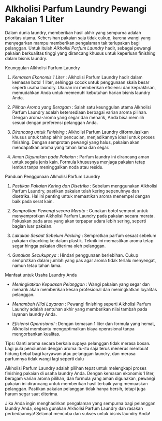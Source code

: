 # Alkholisi Parfum Laundry Pewangi  Pakaian 1 Liter

Dalam dunia laundry, memberikan hasil akhir yang sempurna adalah prioritas utama. Kebersihan pakaian saja tidak cukup, karena wangi yang menyegarkan mampu memberikan pengalaman tak terlupakan bagi pelanggan. Untuk itulah *Alkholisi Parfum Laundry* hadir, sebagai pewangi pakaian berkualitas tinggi yang dirancang khusus untuk keperluan finishing dalam bisnis laundry.

Keunggulan Alkholisi Parfum Laundry

1. *Kemasan Ekonomis 1 Liter* :
Alkholisi Parfum Laundry hadir dalam kemasan botol 1 liter, sehingga cocok untuk penggunaan skala besar seperti usaha laundry. Ukuran ini memberikan efisiensi dan kepraktisan, memudahkan Anda untuk memenuhi kebutuhan harian bisnis laundry Anda.

2. *Pilihan Aroma yang Beragam* :
Salah satu keunggulan utama Alkholisi Parfum Laundry adalah ketersediaan berbagai varian aroma pilihan. Dengan aroma-aroma yang segar dan menarik, Anda bisa memilih sesuai dengan preferensi pelanggan Anda.

3. *Dirancang untuk Finishing* :
Alkholisi Parfum Laundry diformulasikan khusus untuk tahap akhir pencucian, menjadikannya ideal untuk proses finishing. Dengan semprotan pewangi yang halus, pakaian akan mendapatkan aroma yang tahan lama dan segar.

4. *Aman Digunakan pada Pakaian* :
Parfum laundry ini dirancang aman untuk segala jenis kain. Formula khususnya menjaga pakaian tetap lembut tanpa meninggalkan noda atau residu.

Panduan Penggunaan Alkholisi Parfum Laundry

1. *Pastikan Pakaian Kering dan Disetrika* :
Sebelum menggunakan Alkholisi Parfum Laundry, pastikan pakaian telah kering sepenuhnya dan disetrika. Hal ini penting untuk memastikan aroma menempel dengan baik pada serat kain.

2. *Semprotkan Pewangi secara Merata* :
Gunakan botol semprot untuk menyemprotkan Alkholisi Parfum Laundry pada pakaian secara merata. Fokuskan pada area yang akan terpapar udara lebih sering, seperti bagian luar pakaian.

3. *Lakukan Sesaat Sebelum Packing* :
Semprotkan parfum sesaat sebelum pakaian dipacking ke dalam plastik. Teknik ini memastikan aroma tetap segar hingga pakaian diterima oleh pelanggan.

4. *Gunakan Secukupnya* :
 Hindari penggunaan berlebihan. Cukup semprotkan dalam jumlah yang pas agar aroma tidak terlalu menyengat, namun tetap tahan lama.

Manfaat untuk Usaha Laundry Anda

- *Meningkatkan Kepuasan Pelanggan* :
Wangi pakaian yang segar dan menarik akan memberikan kesan profesional dan meningkatkan loyalitas pelanggan.

- *Menambah Nilai Layanan* :
Pewangi finishing seperti Alkholisi Parfum Laundry adalah sentuhan akhir yang memberikan nilai tambah pada layanan laundry Anda.

- *Efisiensi Operasional* :
Dengan kemasan 1 liter dan formula yang hemat, Alkholisi membantu mengoptimalkan biaya operasional tanpa mengorbankan kualitas.

Tips: Ganti aroma secara berkala supaya pelanggan tidak merasa bosan. Lagi pula penciuman dengan aroma itu-itu saja terus menerus membuat hidung bebal bagi karyawan atau pelanggan laundry, dan merasa parfumnya tidak wangi lagi seperti dulu 

Alkholisi Parfum Laundry adalah pilihan tepat untuk melengkapi proses finishing pakaian di usaha laundry Anda. Dengan kemasan ekonomis 1 liter, beragam varian aroma pilihan, dan formula yang aman digunakan, pewangi pakaian ini dirancang untuk memberikan hasil terbaik yang memuaskan pelanggan. Pastikan pakaian pelanggan tidak hanya bersih, tetapi juga harum segar saat diterima.

Jika Anda ingin menghadirkan pengalaman yang sempurna bagi pelanggan laundry Anda, segera gunakan Alkholisi Parfum Laundry dan rasakan perbedaannya! Selamat mencoba dan sukses untuk bisnis laundry Anda!